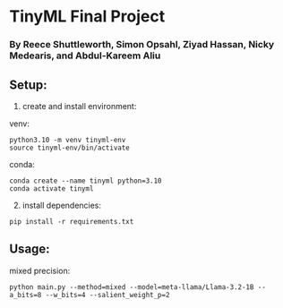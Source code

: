 # TinyML Final Project

### By Reece Shuttleworth, Simon Opsahl, Ziyad Hassan, Nicky Medearis, and Abdul-Kareem Aliu

## Setup:

1. create and install environment:

venv:

```
python3.10 -m venv tinyml-env
source tinyml-env/bin/activate
```

conda:

```
conda create --name tinyml python=3.10
conda activate tinyml
```

2. install dependencies:

```
pip install -r requirements.txt
```

## Usage:

mixed precision:

```
python main.py --method=mixed --model=meta-llama/Llama-3.2-1B --a_bits=8 --w_bits=4 --salient_weight_p=2
```
